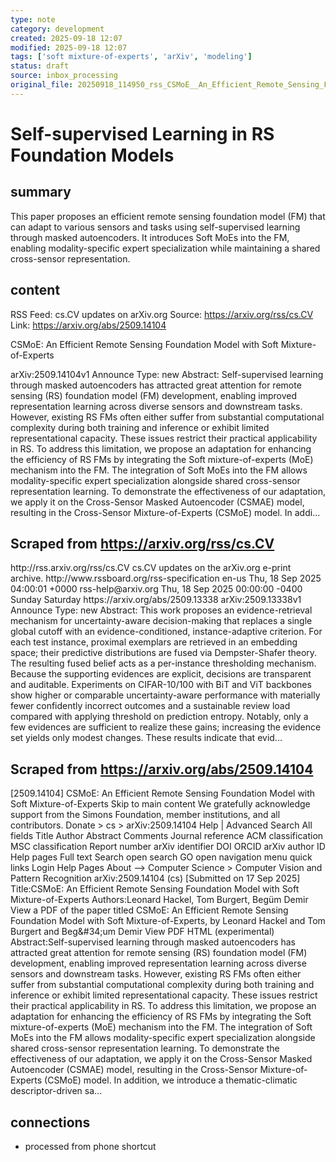 ```yaml
---
type: note
category: development
created: 2025-09-18 12:07
modified: 2025-09-18 12:07
tags: ['soft mixture-of-experts', 'arXiv', 'modeling']
status: draft
source: inbox_processing
original_file: 20250918_114950_rss_CSMoE__An_Efficient_Remote_Sensing_Foundation_Mode.txt
---
```


# Self-supervised Learning in RS Foundation Models

## summary
This paper proposes an efficient remote sensing foundation model (FM) that can adapt to various sensors and tasks using self-supervised learning through masked autoencoders. It introduces Soft MoEs into the FM, enabling modality-specific expert specialization while maintaining a shared cross-sensor representation.

## content
RSS Feed: cs.CV updates on arXiv.org
Source: https://arxiv.org/rss/cs.CV
Link: https://arxiv.org/abs/2509.14104

CSMoE: An Efficient Remote Sensing Foundation Model with Soft Mixture-of-Experts

arXiv:2509.14104v1 Announce Type: new Abstract: Self-supervised learning through masked autoencoders has attracted great attention for remote sensing (RS) foundation model (FM) development, enabling improved representation learning across diverse sensors and downstream tasks. However, existing RS FMs often either suffer from substantial computational complexity during both training and inference or exhibit limited representational capacity. These issues restrict their practical applicability in RS. To address this limitation, we propose an adaptation for enhancing the efficiency of RS FMs by integrating the Soft mixture-of-experts (MoE) mechanism into the FM. The integration of Soft MoEs into the FM allows modality-specific expert specialization alongside shared cross-sensor representation learning. To demonstrate the effectiveness of our adaptation, we apply it on the Cross-Sensor Masked Autoencoder (CSMAE) model, resulting in the Cross-Sensor Mixture-of-Experts (CSMoE) model. In addi...

## Scraped from https://arxiv.org/rss/cs.CV
<?xml version='1.0' encoding='UTF-8'?>
<rss xmlns:arxiv="http://arxiv.org/schemas/atom" xmlns:dc="http://purl.org/dc/elements/1.1/" xmlns:atom="http://www.w3.org/2005/Atom" xmlns:content="http://purl.org/rss/1.0/modules/content/" version="2.0">
  <channel>
    <title>cs.CV updates on arXiv.org</title>
    <link>http://rss.arxiv.org/rss/cs.CV</link>
    <description>cs.CV updates on the arXiv.org e-print archive.</description>
    <atom:link href="http://rss.arxiv.org/rss/cs.CV" rel="self" type="application/rss+xml"/>
    <docs>http://www.rssboard.org/rss-specification</docs>
    <language>en-us</language>
    <lastBuildDate>Thu, 18 Sep 2025 04:00:01 +0000</lastBuildDate>
    <managingEditor>rss-help@arxiv.org</managingEditor>
    <pubDate>Thu, 18 Sep 2025 00:00:00 -0400</pubDate>
    <skipDays>
      <day>Sunday</day>
      <day>Saturday</day>
    </skipDays>
    <item>
      <title>Proximity-Based Evidence Retrieval for Uncertainty-Aware Neural Networks</title>
      <link>https://arxiv.org/abs/2509.13338</link>
      <description>arXiv:2509.13338v1 Announce Type: new 
Abstract: This work proposes an evidence-retrieval mechanism for uncertainty-aware decision-making that replaces a single global cutoff with an evidence-conditioned, instance-adaptive criterion. For each test instance, proximal exemplars are retrieved in an embedding space; their predictive distributions are fused via Dempster-Shafer theory. The resulting fused belief acts as a per-instance thresholding mechanism. Because the supporting evidences are explicit, decisions are transparent and auditable. Experiments on CIFAR-10/100 with BiT and ViT backbones show higher or comparable uncertainty-aware performance with materially fewer confidently incorrect outcomes and a sustainable review load compared with applying threshold on prediction entropy. Notably, only a few evidences are sufficient to realize these gains; increasing the evidence set yields only modest changes. These results indicate that evid...


## Scraped from https://arxiv.org/abs/2509.14104
[2509.14104] CSMoE: An Efficient Remote Sensing Foundation Model with Soft Mixture-of-Experts Skip to main content We gratefully acknowledge support from the Simons Foundation, member institutions, and all contributors. Donate &gt; cs &gt; arXiv:2509.14104 Help | Advanced Search All fields Title Author Abstract Comments Journal reference ACM classification MSC classification Report number arXiv identifier DOI ORCID arXiv author ID Help pages Full text Search open search GO open navigation menu quick links Login Help Pages About --> Computer Science > Computer Vision and Pattern Recognition arXiv:2509.14104 (cs) [Submitted on 17 Sep 2025] Title:CSMoE: An Efficient Remote Sensing Foundation Model with Soft Mixture-of-Experts Authors:Leonard Hackel, Tom Burgert, Begüm Demir View a PDF of the paper titled CSMoE: An Efficient Remote Sensing Foundation Model with Soft Mixture-of-Experts, by Leonard Hackel and Tom Burgert and Beg\&#34;um Demir View PDF HTML (experimental) Abstract:Self-supervised learning through masked autoencoders has attracted great attention for remote sensing (RS) foundation model (FM) development, enabling improved representation learning across diverse sensors and downstream tasks. However, existing RS FMs often either suffer from substantial computational complexity during both training and inference or exhibit limited representational capacity. These issues restrict their practical applicability in RS. To address this limitation, we propose an adaptation for enhancing the efficiency of RS FMs by integrating the Soft mixture-of-experts (MoE) mechanism into the FM. The integration of Soft MoEs into the FM allows modality-specific expert specialization alongside shared cross-sensor representation learning. To demonstrate the effectiveness of our adaptation, we apply it on the Cross-Sensor Masked Autoencoder (CSMAE) model, resulting in the Cross-Sensor Mixture-of-Experts (CSMoE) model. In addition, we introduce a thematic-climatic descriptor-driven sa...


## connections
- processed from phone shortcut
